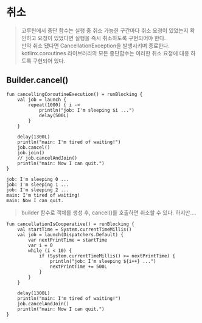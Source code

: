 # 취소
> 코루틴에서 중단 함수는 실행 중 취소 가능한 구간마다 취소 요청이 있었는지 확인하고 요청이 있었다면 실행을 즉시 취소하도록 구현되어야 한다.  
만약 취소 됐다면 CancellationException을 발생시키며 종료한다.  
kotlinx.coroutines 라이브러리의 모든 중단함수는 이러한 취소 요청에 대응 하도록 구현되어 있다.

## Builder.cancel()
```
fun cancellingCoroutineExecution() = runBlocking {
    val job = launch {
        repeat(1000) { i ->
            println("job: I'm sleeping $i ...")
            delay(500L)
        }
    }
    
    delay(1300L)
    println("main: I'm tired of waiting!")
    job.cancel()
    job.join()
    // job.cancelAndJoin()
    println("main: Now I can quit.")
}

job: I'm sleeping 0 ...
job: I'm sleeping 1 ...
job: I'm sleeping 2 ...
main: I'm tired of waiting!
main: Now I can quit.
```

> builder 함수로 객체를 생성 후, cancel()를 호출하면 취소할 수 있다. 하지만....

```
fun cancellationIsCooperative() = runBlocking {
    val startTime = System.currentTimeMillis()
    val job = launch(Dispatchers.Default) {
        var nextPrintTime = startTime
        var i = 0
        while (i < 10) {
            if (System.currentTimeMillis() >= nextPrintTime) {
                println("job: I'm sleeping ${i++} ...")
                nextPrintTime += 500L
            }
        }
    }
  
    delay(1300L)
    println("main: I'm tired of waiting!")
    job.cancelAndJoin()
    println("main: Now I can quit.")
}
```

